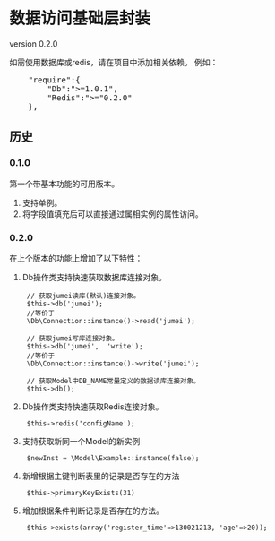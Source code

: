 # 数据访问基础层封装
version
0.2.0

如需使用数据库或redis，请在项目中添加相关依赖。
例如：
<pre>
    "require":{
        "Db":">=1.0.1",
        "Redis":">="0.2.0"
    },
</pre>

## 历史

### 0.1.0

第一个带基本功能的可用版本。

1. 支持单例。
1. 将字段值填充后可以直接通过属相实例的属性访问。

### 0.2.0

在上个版本的功能上增加了以下特性：

1. Db操作类支持快速获取数据库连接对象。
    
        // 获取jumei读库(默认)连接对象。
        $this->db('jumei'); 
        //等价于
        \Db\Connection::instance()->read('jumei');
        
        // 获取jumei写库连接对象。
        $this->db('jumei',  'write');
        //等价于
        \Db\Connection::instance()->write('jumei');   
             
        // 获取Model中DB_NAME常量定义的数据读库连接对象。 
        $this->db();

1. Db操作类支持快速获取Redis连接对象。

        $this->redis('configName');
       
1. 支持获取新同一个Model的新实例

        $newInst = \Model\Example::instance(false);
        
1. 新增根据主键判断表里的记录是否存在的方法

        $this->primaryKeyExists(31)
        
1. 增加根据条件判断记录是否存在的方法。
        
        $this->exists(array('register_time'=>130021213, 'age'=>20));

